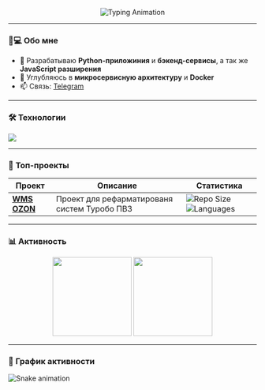 <p align="center">
  <img src="https://readme-typing-svg.demolab.com?font=Fira+Code&weight=600&size=26&duration=3000&pause=1000&color=7A3EFF&center=true&vCenter=true&width=435&lines=Hello+World!+👋+I'm+Lumus;JavaScript+Backend+Developer;Open+Source+Enthusiast" alt="Typing Animation" />
</p>

---

### 🧑💻 **Обо мне**
- 🔭 Разрабатываю **Python-приложиния** и **бэкенд-сервисы**, а так же **JavaScript разширения**
- 🌱 Углубляюсь в **микросервисную архитектуру** и **Docker**
- 📫 Связь: [Telegram](https://t.me/lumus_0x)

---

### 🛠️ **Технологии**
<p align="left">
  <img src="https://skillicons.dev/icons?i=python,javascript,flask,postgres,docker,git,github,linux,vscode" />
</p>

---

### 🌟 **Топ-проекты**
| Проект | Описание | Статистика |
| ------ | -------- | ---------- |
| [**WMS OZON**](https://github.com/Lumus-0x/WMS-OZON) | Проект для рефарматированя систем Туробо ПВЗ | ![Repo Size](https://img.shields.io/github/repo-size/Lumus-0x/code-snippets?style=flat-square) ![Languages](https://img.shields.io/github/languages/count/Lumus-0x/code-snippets?style=flat-square) |

---

### 📊 **Активность**
<p align="center">
  <img height="160" src="https://github-readme-stats.vercel.app/api?username=Lumus-0x&show_icons=true&theme=radical&hide_border=true" />
  <img height="160" src="https://github-readme-stats.vercel.app/api/top-langs/?username=Lumus-0x&layout=compact&theme=radical&hide_border=true" />
</p>

---

### 🐍 **График активности**
![Snake animation](https://github.com/Lumus-0x/Lumus-0x/blob/output/github-contribution-grid-snake.svg)
